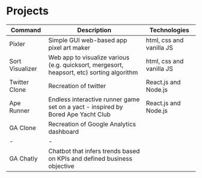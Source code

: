 # Projects

| Command | Description | Technologies |
| --- | --- | --- |
| Pixler | Simple GUI web-based app pixel art maker | html, css and vanilla JS |
| Sort Visualizer | Web app to visualize various (e.g. quicksort, mergesort, heapsort, etc) sorting algorithm | html, css and vanilla JS |
| Twitter Clone | Recreation of twitter | React.js and Node.js |
| Ape Runner | Endless interactive runner game set on a yact - inspired by Bored Ape Yacht Club | React.js and Node.js |
| GA Clone | Recreation of Google Analytics dashboard |
| - | - |
| GA Chatly | Chatbot that infers trends based on KPIs and defined business objective | 





